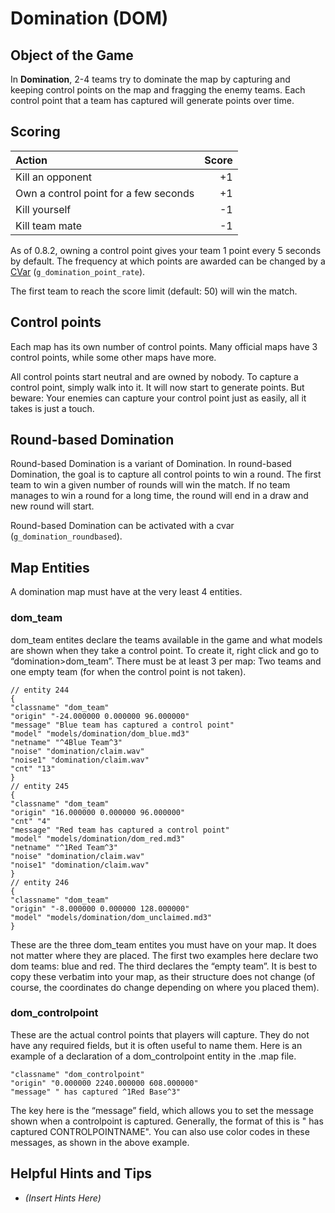 Domination (DOM)
================

Object of the Game
------------------

In **Domination**, 2-4 teams try to dominate the map by capturing and keeping control points on the map and fragging the enemy teams. Each control point that a team has captured will generate points over time.

Scoring
-------

| Action | Score |
|:-|-:|
| Kill an opponent | +1 |
| Own a control point for a few seconds | +1 |
| Kill yourself | -1 |
| Kill team mate | -1 |

As of 0.8.2, owning a control point gives your team 1 point every 5 seconds by default. The frequency at which points are awarded can be changed by a [CVar](CVar) (`g_domination_point_rate`).

The first team to reach the score limit (default: 50) will win the match.

Control points
--------------
Each map has its own number of control points. Many official maps have 3 control points, while some other maps have more.

All control points start neutral and are owned by nobody. To capture a control point, simply walk into it. It will now start to generate points. But beware: Your enemies can capture your control point just as easily, all it takes is just a touch.

Round-based Domination
----------------------
Round-based Domination is a variant of Domination. In round-based Domination, the goal is to capture all control points to win a round. The first team to win a given number of rounds will win the match. If no team manages to win a round for a long time, the round will end in a draw and new round will start.

Round-based Domination can be activated with a cvar (`g_domination_roundbased`).

Map Entities
------------

A domination map must have at the very least 4 entities.

### dom\_team

dom\_team entites declare the teams available in the game and what models are shown when they take a control point. To create it, right click and go to “domination\>dom\_team”. There must be at least 3 per map: Two teams and one empty team (for when the control point is not taken).

    // entity 244
    {
    "classname" "dom_team"
    "origin" "-24.000000 0.000000 96.000000"
    "message" "Blue team has captured a control point"
    "model" "models/domination/dom_blue.md3"
    "netname" "^4Blue Team^3"
    "noise" "domination/claim.wav"
    "noise1" "domination/claim.wav"
    "cnt" "13"
    }
    // entity 245
    {
    "classname" "dom_team"
    "origin" "16.000000 0.000000 96.000000"
    "cnt" "4"
    "message" "Red team has captured a control point"
    "model" "models/domination/dom_red.md3"
    "netname" "^1Red Team^3"
    "noise" "domination/claim.wav"
    "noise1" "domination/claim.wav"
    }
    // entity 246
    {
    "classname" "dom_team"
    "origin" "-8.000000 0.000000 128.000000"
    "model" "models/domination/dom_unclaimed.md3"
    }

These are the three dom\_team entites you must have on your map. It does not matter where they are placed. The first two examples here declare two dom teams: blue and red. The third declares the “empty team”. It is best to copy these verbatim into your map, as their structure does not change (of course, the coordinates do change depending on where you placed them).

### dom\_controlpoint

These are the actual control points that players will capture. They do not have any required fields, but it is often useful to name them. Here is an example of a declaration of a dom\_controlpoint entity in the .map file.

    "classname" "dom_controlpoint"
    "origin" "0.000000 2240.000000 608.000000"
    "message" " has captured ^1Red Base^3"

The key here is the “message” field, which allows you to set the message shown when a controlpoint is captured. Generally, the format of this is " has captured CONTROLPOINTNAME". You can also use color codes in these messages, as shown in the above example.

Helpful Hints and Tips
----------------------

-   _(Insert Hints Here)_
